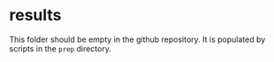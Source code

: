 # results

This folder should be empty in the github repository. It is populated by scripts in the `prep` directory.


